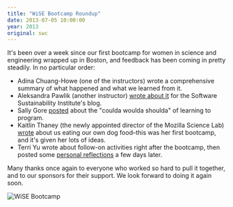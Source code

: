 ```yaml
---
title: "WiSE Bootcamp Roundup"
date: 2013-07-05 10:00:00
year: 2013
original: swc
---
```

<p>It's been over a week since our first bootcamp for women in science and engineering wrapped up in Boston, and feedback has been coming in pretty steadily.  In no particular order:</p>
<ul>
  <li>Adina Chuang-Howe (one of the instructors) wrote a comprehensive summary of what happened and what we learned from it.</li>
  <li>Aleksandra Pawlik (another instructor) <a href="http://www.software.ac.uk/blog/2013-06-28-software-carpentry-bootcamp-women-science-and-engineering-boston">wrote about it</a> for the Software Sustainability Institute's blog.</li>
  <li>Sally Gore <a href="http://librarianhats.net/2013/06/25/coulda-shoulda-woulda/">posted</a> about the "coulda woulda shoulda" of learning to program.</li>
  <li>Kaitlin Thaney (the newly appointed director of the Mozilla Science Lab) <a href="http://kaythaney.com/2013/06/28/eating-our-own-dogfood-the-wise-bootcamp/">wrote</a> about us eating our own dog food–this was her first bootcamp, and it's given her lots of ideas.</li>
  <li>Terri Yu wrote about follow-on activities right after the bootcamp, then posted some <a href="http://terriyu.info/blog/posts/2013/06/swc-wise/">personal reflections</a> a few days later.</li>
</ul>
<p>Many thanks once again to everyone who worked so hard to pull it together, and to our sponsors for their support.  We look forward to doing it again soon.</p>
<img src="{{'/files/2013/07/wise.jpg' | relative_url}}" alt="WiSE Bootcamp" class="centered">
